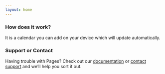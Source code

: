 ```yaml
---
layout: home
---
```


### How does it work?

It is a calendar you can add on your device which will update automatically.


### Support or Contact

Having trouble with Pages? Check out our [documentation](https://docs.github.com/categories/github-pages-basics/) or [contact support](https://support.github.com/contact) and we’ll help you sort it out.
